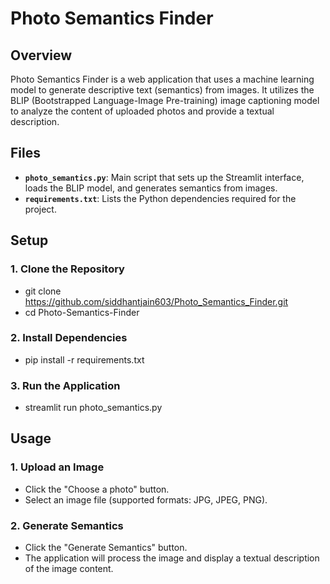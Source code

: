 # Photo Semantics Finder

## Overview

Photo Semantics Finder is a web application that uses a machine learning model to generate descriptive text (semantics) from images. It utilizes the BLIP (Bootstrapped Language-Image Pre-training) image captioning model to analyze the content of uploaded photos and provide a textual description.

## Files

- **`photo_semantics.py`**: Main script that sets up the Streamlit interface, loads the BLIP model, and generates semantics from images.
- **`requirements.txt`**: Lists the Python dependencies required for the project.

## Setup

### 1. Clone the Repository

- git clone https://github.com/siddhantjain603/Photo_Semantics_Finder.git
- cd Photo-Semantics-Finder

### 2. Install Dependencies

- pip install -r requirements.txt

### 3. Run the Application

- streamlit run photo_semantics.py

## Usage

### 1. Upload an Image

- Click the "Choose a photo" button.
- Select an image file (supported formats: JPG, JPEG, PNG).

### 2. Generate Semantics

- Click the "Generate Semantics" button.
- The application will process the image and display a textual description of the image content.
